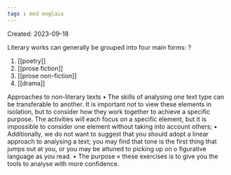 ```yaml
---
tags : mod englais
---
```

Created: 2023-09-18

Literary works can generally be grouped into four main forms: 
?
1. [[poetry]]
2. [[prose fiction]]
3. [[prose non-fiction]]
4. [[drama]]

Approaches to non-literary texts 
• The skills of analysing one text type can be transferable to another. It is important not to view these elements in isolation, but to consider how they work together to achieve a specific purpose. The activities will each focus on a specific element, but it is impossible to consider one element without taking into account others; 
• Additionally, we do not want to suggest that you should adopt a linear approach to analysing a text; you may find that tone is the first thing that jumps out at you, or you may be attuned to picking up on o figurative language as you read.
• The purpose « these exercises is to give you the tools to analyse with more confidence.
